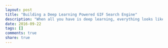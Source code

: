 ```yaml
---
layout: post
title: "Building a Deep Learning Powered GIF Search Engine"
description: "When all you have is deep learning, everything looks like a dataset. Deep learning driven GIF search with convolutional and recurrent neural networks, a shallow embedding matrix, and fast-approximate nearest neighbor search."
date: 2016-09-22
tags: []
comments: true
share: true
---
```


